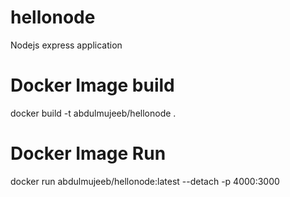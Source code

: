 # hellonode
Nodejs express application

# Docker Image build
docker build -t abdulmujeeb/hellonode .

# Docker Image Run
docker run abdulmujeeb/hellonode:latest --detach -p 4000:3000



